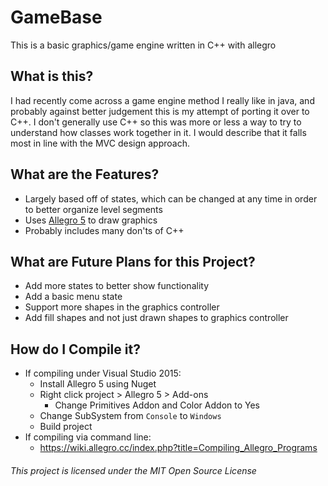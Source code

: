 # GameBase
This is a basic graphics/game engine written in C++ with allegro

## What is this?
I had recently come across a game engine method I really like in java, and probably against better judgement this is my attempt of porting it over to C++. I don't generally use C++ so this was more or less a way to try to understand how classes work together in it. I would describe that it falls most in line with the MVC design approach.

## What are the Features?
 * Largely based off of states, which can be changed at any time in order to better organize level segments
 * Uses [Allegro 5](http://liballeg.org/) to draw graphics
 * Probably includes many don'ts of C++

## What are Future Plans for this Project?
 * Add more states to better show functionality
 * Add a basic menu state
 * Support more shapes in the graphics controller
 * Add fill shapes and not just drawn shapes to graphics controller

## How do I Compile it?
 * If compiling under Visual Studio 2015:
   * Install Allegro 5 using Nuget
   * Right click project > Allegro 5 > Add-ons
     * Change Primitives Addon and Color Addon to Yes 
   * Change SubSystem from `Console` to `Windows`
   * Build project
 * If compiling via command line:
   * https://wiki.allegro.cc/index.php?title=Compiling_Allegro_Programs


###### This project is licensed under the MIT Open Source License
